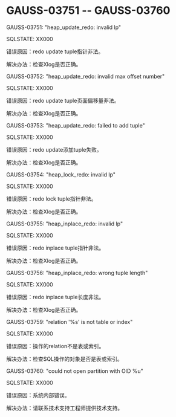 # GAUSS-03751 -- GAUSS-03760<a name="ZH-CN_TOPIC_0302073473"></a>

GAUSS-03751: "heap\_update\_redo: invalid lp"

SQLSTATE: XX000

错误原因：redo update tuple指针非法。

解决办法：检查Xlog是否正确。

GAUSS-03752: "heap\_update\_redo: invalid max offset number"

SQLSTATE: XX000

错误原因：redo update tuple页面偏移量非法。

解决办法：检查Xlog是否正确。

GAUSS-03753: "heap\_update\_redo: failed to add tuple"

SQLSTATE: XX000

错误原因：redo update添加tuple失败。

解决办法：检查Xlog是否正确。

GAUSS-03754: "heap\_lock\_redo: invalid lp"

SQLSTATE: XX000

错误原因：redo lock tuple指针非法。

解决办法：检查Xlog是否正确。

GAUSS-03755: "heap\_inplace\_redo: invalid lp"

SQLSTATE: XX000

错误原因：redo inplace tuple指针非法。

解决办法：检查Xlog是否正确。

GAUSS-03756: "heap\_inplace\_redo: wrong tuple length"

SQLSTATE: XX000

错误原因：redo inplace tuple长度非法。

解决办法：检查Xlog是否正确。

GAUSS-03759: "relation '%s' is not table or index"

SQLSTATE: XX000

错误原因：操作的relation不是表或索引。

解决办法：检查SQL操作的对象是否是表或索引。

GAUSS-03760: "could not open partition with OID %u"

SQLSTATE: XX000

错误原因：系统内部错误。

解决办法：请联系技术支持工程师提供技术支持。

